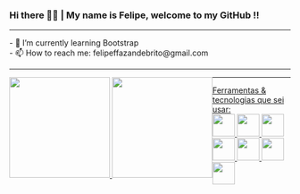 ### Hi there 👋👋 | My name is Felipe, welcome to my GitHub !!
<hr>
- 🌱 I’m currently learning Bootstrap <br>
- 📫 How to reach me: felipeffazandebrito@gmail.com
<hr>
<div style="float: left;">
  <a href="https://github.com/ffaZan">
  <img height="180em" src="https://github-readme-stats.vercel.app/api?username=ffaZan&show_icons=true&theme=dracula&include_all_commits=true&count_private=true"/>
  <img height="180em" src="https://github-readme-stats.vercel.app/api/top-langs/?username=ffaZan&layout=compact&langs_count=7&theme=dracula"/>
</div>
  <hr>
  
<div>
 Ferramentas & tecnologias que sei usar: <br>
<img height="40" width="40" src="https://cdn.jsdelivr.net/gh/devicons/devicon/icons/html5/html5-original.svg" />
<img height="40" width="40" src="https://cdn.jsdelivr.net/gh/devicons/devicon/icons/css3/css3-original.svg" />
<img height="40" width="40" src="https://cdn.jsdelivr.net/gh/devicons/devicon/icons/bootstrap/bootstrap-original.svg" />
<img height="40" width="40" src="https://cdn.jsdelivr.net/gh/devicons/devicon/icons/vscode/vscode-original.svg" />
<img height="40" width="40" src="https://cdn.jsdelivr.net/gh/devicons/devicon/icons/git/git-original.svg" />
<img height="40" width="40" src="https://cdn.jsdelivr.net/gh/devicons/devicon/icons/github/github-original.svg" />
<img height="40" width="40" src="https://cdn.jsdelivr.net/gh/devicons/devicon/icons/arduino/arduino-original-wordmark.svg" />
</div>
          
  
  
